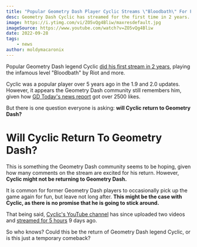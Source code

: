 ```yaml
---
title: "Popular Geometry Dash Player Cyclic Streams \"Bloodbath\" For First Time In 2 Years"
desc: Geometry Dash Cyclic has streamed for the first time in 2 years. But will he stick around?
image: https://i.ytimg.com/vi/ZO5vQg4Bliw/maxresdefault.jpg
imageSource: https://www.youtube.com/watch?v=ZO5vQg4Bliw
date: 2022-09-28
tags:
    - news
author: moldymacaronix
---
```


Popular Geometry Dash legend Cyclic [did his first stream in 2 years](https://youtu.be/vT6_X8otku8), playing the infamous level "Bloodbath" by Riot and more.

Cyclic was a popular player over 5 years ago in the 1.9 and 2.0 updates. However, it appears the Geometry Dash community still remembers him, given how [GD Today's news report](https://twitter.com/today_gd/status/1568999844840181760) got over 2500 likes.

But there is one question everyone is asking: **will Cyclic return to Geometry Dash?**

# Will Cyclic Return To Geometry Dash?

This is something the Geometry Dash community seems to be hoping, given how many comments on the stream are excited for his return. However, **Cyclic might not be returning to Geometry Dash.**

It is common for former Geometry Dash players to occasionally pick up the game again for fun, but leave not long after. **This might be the case with Cyclic, as there is no promise that he is going to stick around.**

That being said, [Cyclic's YouTube channel](https://www.youtube.com/c/Cyclic98) has since uploaded two videos and [streamed for 5 hours](https://youtu.be/nf5U0tyoU1Y) 9 days ago.

So who knows? Could this be the return of Geometry Dash legend Cyclic, or is this just a temporary comeback?